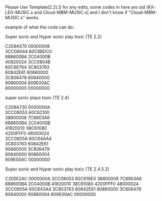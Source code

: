 Please Use Template(2.2).S for any edits, some codes in here are old (KX-LEG-MUSIC.s and Cloud-MBM-MUSIC.s) and I don't know if "Cloud-MBM-MUSIC.s" works

example of what the code can do:


Super sonic and Hyper sonic play toxic (TE 2.2)

C209A570 00000008  
3CC08044 60C6BDC0  
888600BA 2C04000B  
40820024 3CC0804B  
60C6E764 3C803763  
60842E61 90860000  
3C806478 60840000  
90860004 809E00AC  
60000000 00000000  


super sonic plays toxic (TE 2.4) 

C209A730 0000000A  
3CC08053 60C62100  
38800008 7C8903A6  
888600BA 2C04000B  
41820010 38C61080  
4200FFF0 48000024  
3CC0805A 60C64AA4  
3C803763 60842E61  
90860000 3C806478  
60840000 90860004  
809E00AC 00000000  


Super sonic and Hyper sonic play toxic (TE 2.4.5.2)

C205E2AC 0000000A
3CC08053 60C619E0
38800008 7C8903A6
888600BA 2C04000B
41820010 38C61080
4200FFF0 48000024
3CC0805A 60C643A4
3C803763 60842E61
90860000 3C806478
60840000 90860004
809E00AC 00000000
